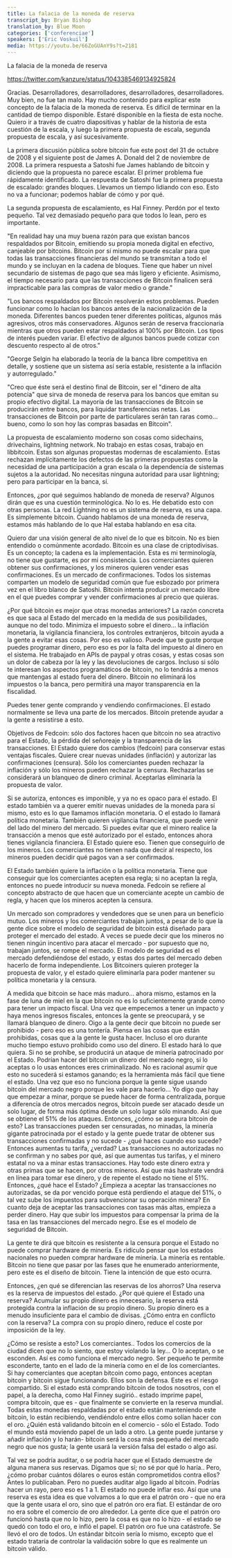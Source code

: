 ```yaml
---
title: La falacia de la moneda de reserva 
transcript_by: Bryan Bishop
translation_by: Blue Moon
categories: ['conferenciae']
speakers: ['Eric Voskuil']
media: https://youtu.be/66ZoGUAnY9s?t=2181
---
```


La falacia de la moneda de reserva

<https://twitter.com/kanzure/status/1043385469134925824>

Gracias. Desarrolladores, desarrolladores, desarrolladores, desarrolladores. Muy bien, no fue tan malo. Hay mucho contenido para explicar este concepto de la falacia de la moneda de reserva. Es difícil de terminar en la cantidad de tiempo disponible. Estaré disponible en la fiesta de esta noche. Quiero ir a través de cuatro diapositivas y hablar de la historia de esta cuestión de la escala, y luego la primera propuesta de escala, segunda propuesta de escala, y así sucesivamente.

La primera discusión pública sobre bitcoin fue este post del 31 de octubre de 2008 y el siguiente post de James A. Donald del 2 de noviembre de 2008. La primera respuesta a Satoshi fue James hablando de bitcoin y diciendo que la propuesta no parece escalar. El primer problema fue rápidamente identificado. La respuesta de Satoshi fue la primera propuesta de escalado: grandes bloques. Llevamos un tiempo lidiando con eso. Esto no va a funcionar; podemos hablar de cómo y por qué.

La segunda propuesta de escalamiento, es Hal Finney. Perdón por el texto pequeño. Tal vez demasiado pequeño para que todos lo lean, pero es importante.

"En realidad hay una muy buena razón para que existan bancos respaldados por Bitcoin, emitiendo su propia moneda digital en efectivo, canjeable por bitcoins. Bitcoin por sí mismo no puede escalar para que todas las transacciones financieras del mundo se transmitan a todo el mundo y se incluyan en la cadena de bloques. Tiene que haber un nivel secundario de sistemas de pago que sea más ligero y eficiente. Asimismo, el tiempo necesario para que las transacciones de Bitcoin finalicen será impracticable para las compras de valor medio o grande."

"Los bancos respaldados por Bitcoin resolverán estos problemas. Pueden funcionar como lo hacían los bancos antes de la nacionalización de la moneda. Diferentes bancos pueden tener diferentes políticas, algunos más agresivos, otros más conservadores. Algunos serán de reserva fraccionaria mientras que otros pueden estar respaldados al 100% por Bitcoin. Los tipos de interés pueden variar. El efectivo de algunos bancos puede cotizar con descuento respecto al de otros."

"George Selgin ha elaborado la teoría de la banca libre competitiva en detalle, y sostiene que un sistema así sería estable, resistente a la inflación y autorregulado."

"Creo que éste será el destino final de Bitcoin, ser el "dinero de alta potencia" que sirva de moneda de reserva para los bancos que emitan su propio efectivo digital. La mayoría de las transacciones de Bitcoin se producirán entre bancos, para liquidar transferencias netas. Las transacciones de Bitcoin por parte de particulares serán tan raras como... bueno, como lo son hoy las compras basadas en Bitcoin".

La propuesta de escalamiento moderno son cosas como sidechains, drivechains, lightning network. No trabajo en estas cosas, trabajo en libbitcoin. Estas son algunas propuestas modernas de escalamiento. Estas rechazan implícitamente los defectos de las primeras propuestas como la necesidad de una participación a gran escala o la dependencia de sistemas sujetos a la autoridad. No necesitas ninguna autoridad para usar lightning; pero para participar en la banca, sí.

Entonces, ¿por qué seguimos hablando de moneda de reserva? Algunos dirán que es una cuestión terminológica. No lo es. He debatido esto con otras personas. La red Lightning no es un sistema de reserva, es una capa. Es simplemente bitcoin. Cuando hablamos de una moneda de reserva, estamos más hablando de lo que Hal estaba hablando en esa cita.

Quiero dar una visión general de alto nivel de lo que es bitcoin. No es bien entendido o comúnmente acordado. Bitcoin es una clase de criptodivisas. Es un concepto; la cadena es la implementación. Esta es mi terminología, no tiene que gustarte, es por mi consistencia. Los comerciantes quieren obtener sus confirmaciones, y los mineros quieren vender esas confirmaciones. Es un mercado de confirmaciones. Todos los sistemas comparten un modelo de seguridad común que fue esbozado por primera vez en el libro blanco de Satoshi. Bitcoin intenta producir un mercado libre en el que puedes comprar y vender confirmaciones al precio que quieras.

¿Por qué bitcoin es mejor que otras monedas anteriores? La razón concreta es que saca al Estado del mercado en la medida de sus posibilidades, aunque no del todo. Minimiza el impuesto sobre el dinero... la inflación monetaria, la vigilancia financiera, los controles extranjeros, bitcoin ayuda a la gente a evitar esas cosas. Por eso es valioso. Puede que te guste porque puedes programar dinero, pero eso es por la falta del impuesto al dinero en el sistema. He trabajado en APIs de paypal y otras cosas, y estas cosas son un dolor de cabeza por la ley y las devoluciones de cargos. Incluso si sólo te interesan los aspectos programáticos de bitcoin, no lo tendrás a menos que mantengas al estado fuera del dinero. Bitcoin no eliminará los impuestos o la banca, pero permitirá una mayor transparencia en la fiscalidad.

Puedes tener gente comprando y vendiendo confirmaciones. El estado normalmente se lleva una parte de los mercados. Bitcoin pretende ayudar a la gente a resistirse a esto.

Objetivos de Fedcoin: sólo dos factores hacen que bitcoin no sea atractivo para el Estado, la pérdida del señoreaje y la transparencia de las transacciones. El Estado quiere dos cambios (fedcoin) para conservar estas ventajas fiscales. Quiere crear nuevas unidades (inflación) y autorizar las confirmaciones (censura). Sólo los comerciantes pueden rechazar la inflación y sólo los mineros pueden rechazar la censura. Rechazarlas se considerará un blanqueo de dinero criminal. Aceptarlas eliminaría la propuesta de valor.

Si se autoriza, entonces es imponible, y ya no es opaco para el estado. El estado también va a querer emitir nuevas unidades de la moneda para sí mismo, esto es lo que llamamos inflación monetaria. O el estado lo llamará política monetaria. También quieren vigilancia financiera, que puede venir del lado del minero del mercado. Si puedes evitar que el minero realice la transacción a menos que esté autorizado por el estado, entonces ahora tienes vigilancia financiera. El Estado quiere eso. Tienen que conseguirlo de los mineros. Los comerciantes no tienen nada que decir al respecto, los mineros pueden decidir qué pagos van a ser confirmados.

El Estado también quiere la inflación o la política monetaria. Tiene que conseguir que los comerciantes acepten esa regla; si no aceptan la regla, entonces no puede introducir su nueva moneda. Fedcoin se refiere al concepto abstracto de que hacen que un comerciante acepte un cambio de regla, y hacen que los mineros acepten la censura.

Un mercado son compradores y vendedores que se unen para un beneficio mutuo. Los mineros y los comerciantes trabajan juntos, a pesar de lo que la gente dice sobre el modelo de seguridad de bitcoin está diseñado para proteger el mercado del estado. A veces se puede decir que los mineros no tienen ningún incentivo para atacar el mercado - por supuesto que no, trabajan juntos, se rompe el mercado. El modelo de seguridad es el mercado defendiéndose del estado, y estas dos partes del mercado deben hacerlo de forma independiente. Los Bitcoiners quieren proteger la propuesta de valor, y el estado quiere eliminarla para poder mantener su política monetaria y la censura.

A medida que bitcoin se hace más maduro... ahora mismo, estamos en la fase de luna de miel en la que bitcoin no es lo suficientemente grande como para tener un impacto fiscal. Una vez que empecemos a tener un impacto y haya menos ingresos fiscales, entonces la gente se preocupará, y se llamará blanqueo de dinero. Oigo a la gente decir que bitcoin no puede ser prohibido - pero eso es una tontería. Piensa en las cosas que están prohibidas, cosas que a la gente le gusta hacer. Incluso el oro durante mucho tiempo estuvo prohibido como uso del dinero. El estado hará lo que quiera. Si no se prohíbe, se producirá un ataque de minería patrocinado por el Estado. Podrían hacer del bitcoin un dinero del mercado negro, si lo aceptas o lo usas entonces eres criminalizado. No es racional asumir que esto no sucederá si estamos ganando; es la herramienta más fácil que tiene el estado. Una vez que eso no funciona porque la gente sigue usando bitcoin del mercado negro porque les vale para hacerlo... Yo digo que hay que empezar a minar, porque se puede hacer de forma centralizada, porque a diferencia de otros mercados negros, bitcoin puede ser atacado desde un solo lugar, de forma más óptima desde un solo lugar sólo minando. Así que se obtiene el 51% de los ataques. Entonces, ¿cómo se asegura bitcoin de esto? Las transacciones pueden ser censuradas, no minadas, la minería gigante patrocinada por el estado y la gente puede tratar de obtener sus transacciones confirmadas y no sucede - ¿qué haces cuando eso sucede? Entonces aumentas tu tarifa, ¿verdad? Las transacciones no autorizadas no se confirman y no sabes por qué, así que aumentas tus tarifas, y el minero estatal no va a minar estas transacciones. Hay todo este dinero extra y otras primas que se hacen, por otros mineros. Así que más hashrate vendrá en línea para tomar ese dinero, y de repente el estado no tiene el 51%. Entonces, ¿qué hace el Estado? ¿Empieza a aceptar las transacciones no autorizadas, se da por vencido porque está perdiendo el ataque del 51%, o tal vez sube los impuestos para subvencionar su operación minera?  En cuanto deja de aceptar las transacciones con tasas más altas, empieza a perder dinero. Hay que subir los impuestos para compensar la prima de la tasa en las transacciones del mercado negro. Ese es el modelo de seguridad de Bitcoin.

La gente te dirá que bitcoin es resistente a la censura porque el Estado no puede comprar hardware de minería. Es ridículo pensar que los estados nacionales no pueden comprar hardware de minería. La minería es rentable. Bitcoin no tiene que pasar por las fases que he enumerado anteriormente, pero este es el diseño de bitcoin. Tiene la intención de que esto ocurra.

Entonces, ¿en qué se diferencian las reservas de los ahorros? Una reserva es la reserva de impuestos del estado. ¿Por qué quiere el Estado una reserva? Acumular su propio dinero es innecesario, la reserva está protegida contra la inflación de su propio dinero. Su propio dinero es a menudo insuficiente para el cambio de divisas. ¿Cómo entra en conflicto con la reserva? La compra con su propio dinero, reduce el coste por imposición de la ley.

¿Cómo se resiste a esto? Los comerciantes.. Todos los comercios de la ciudad dicen que no lo siento, que estoy violando la ley... O lo aceptan, o se esconden. Así es como funciona el mercado negro. Ser pequeño te permite esconderte, tanto en el lado de la minería como en el de los comerciantes. Si hay comerciantes que aceptan bitcoin como pago, entonces aceptan bitcoin y bitcoin sigue funcionando. Ellos son la defensa. Este es el riesgo compartido. Si el estado está comprando bitcoin de todos nosotros, con el papel, a la derecha, como Hal Finney sugirió.. estado imprime papel, compra bitcoin, que es - que finalmente se convierte en la reserva mundial. Todas estas monedas respaldadas por el estado están manteniendo este bitcoin, lo están recibiendo, vendiéndolo entre ellos como solían hacer con el oro. ¿Quién está validando bitcoin en el comercio - sólo el Estado. Todo el mundo está moviendo papel de un lado a otro. La gente puede juntarse y añadir inflación y lo harán- bitcoin será la cosa más pequeña del mercado negro que nos gusta; la gente usará la versión falsa del estado o algo así.

Tal vez se podría auditar, o se podría hacer que el Estado demuestre de alguna manera sus reservas. Digamos que sí; no sé por qué lo haría.. Pero, ¿cómo probar cuántos dólares o euros están comprometidos contra ellos? Antes lo publicaban. Pero no puedes auditar algo ligado al bitcoin. Podrías hacer un rayo, pero eso es 1 a 1. El estado no puede inflar eso. Así que una reserva es esta idea es que volvamos a lo que era el patrón oro - que no era que la gente usara el oro, sino que el patrón oro era fiat. El estándar de oro no era sobre el comercio de oro alrededor. La gente dice que el patrón oro funcionó hasta que no lo hizo, pero la cosa es que no lo hizo - el estado se quedó con todo el oro, e infló el papel. El patrón oro fue una catástrofe. Se llevó el oro de todos. Un estándar bitcoin sería lo mismo, excepto que el estado trataría de controlar la validación sobre lo que es realmente un bitcoin válido.
